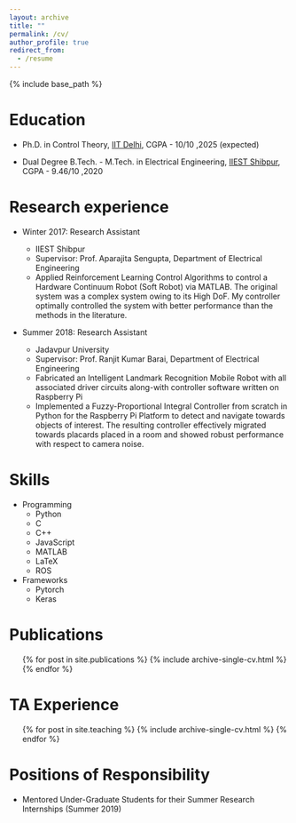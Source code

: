 ```yaml
---
layout: archive
title: ""
permalink: /cv/
author_profile: true
redirect_from:
  - /resume
---
```


{% include base_path %}

Education
======

* Ph.D. in Control Theory, [IIT Delhi](https://home.iitd.ac.in/), CGPA - 10/10 ,2025 (expected)

* Dual Degree B.Tech. - M.Tech. in Electrical Engineering, [IIEST Shibpur](https://www.iiests.ac.in/), CGPA - 9.46/10 ,2020


Research experience
======
* Winter 2017: Research Assistant
  * IIEST Shibpur
  * Supervisor: Prof. Aparajita Sengupta, Department of Electrical Engineering
  * Applied Reinforcement Learning Control Algorithms to control a Hardware Continuum Robot (Soft Robot) via MATLAB. The original system was a complex system owing to its High DoF. My controller optimally controlled the system with better performance than the methods in the literature.

* Summer 2018: Research Assistant
  * Jadavpur University
  * Supervisor: Prof. Ranjit Kumar Barai, Department of Electrical Engineering
  * Fabricated an Intelligent Landmark Recognition Mobile Robot with all associated driver circuits along-with controller software written on Raspberry Pi
  * Implemented a Fuzzy-Proportional Integral Controller from scratch in Python for the Raspberry Pi Platform to detect and navigate towards objects of interest. The resulting controller effectively migrated towards placards placed in a room and showed robust performance with respect to camera noise.
  
 
Skills
======
* Programming 
  * Python 
  * C
  * C++ 
  * JavaScript
  * MATLAB 
  * LaTeX 
  * ROS
* Frameworks
  * Pytorch
  * Keras

Publications
======
  <ul>{% for post in site.publications %}
    {% include archive-single-cv.html %}
  {% endfor %}</ul>
  
<!-- Talks
======
  <ul>{% for post in site.talks %}
    {% include archive-single-talk-cv.html %}
  {% endfor %}</ul> -->
  
TA Experience
======
  <ul>{% for post in site.teaching %}
    {% include archive-single-cv.html %}
  {% endfor %}</ul>
  
Positions of Responsibility
======
* Mentored Under-Graduate Students for their Summer Research Internships
(Summer 2019)
